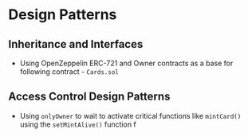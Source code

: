# Design Patterns

## Inheritance and Interfaces
- Using OpenZeppelin ERC-721 and Owner contracts as a base for following contract
        - `Cards.sol`

## Access Control Design Patterns
- Using `onlyOwner` to wait to activate critical functions like `mintCard()` using the `setMintAlive()` function f